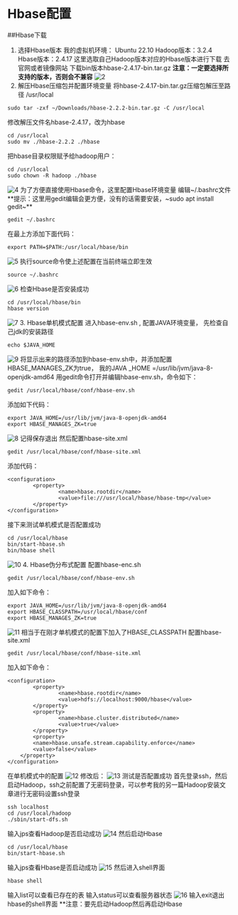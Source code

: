 # Hbase配置
##Hbase下载
1. 选择Hbase版本
我的虚拟机环境：
Ubuntu 22.10
Hadoop版本：3.2.4
Hbase版本：2.4.17
这里选取自己Hadoop版本对应的Hbase版本进行下载
去官网或者镜像网站
下载bin版本hbase-2.4.17-bin.tar.gz
**注意：一定要选择所支持的版本，否则会不兼容**
![2](https://raw.githubusercontent.com/NiCaprio/ProjectPicture/main/linuxnote/hbase%E9%85%8D%E7%BD%AE.md/84415620257028.png)
2. 解压Hbase压缩包并配置环境变量
将hbase-2.4.17-bin.tar.gz压缩包解压至路径 /usr/local
~~~
sudo tar -zxf ~/Downloads/hbase-2.2.2-bin.tar.gz -C /usr/local
~~~
修改解压文件名hbase-2.4.17，改为hbase
~~~
cd /usr/local
sudo mv ./hbase-2.2.2 ./hbase
~~~
把hbase目录权限赋予给hadoop用户：
~~~
cd /usr/local
sudo chown -R hadoop ./hbase
~~~
![4](https://raw.githubusercontent.com/NiCaprio/ProjectPicture/main/linuxnote/hbase%E9%85%8D%E7%BD%AE.md/380945620249697.png)
为了方便直接使用Hbase命令，这里配置Hbase环境变量
编辑~/.bashrc文件
**提示：这里用gedit编辑会更方便，没有的话需要安装，~sudo apt install gedit~**
~~~
gedit ~/.bashrc
~~~
在最上方添加下面代码：
~~~
export PATH=$PATH:/usr/local/hbase/bin
~~~
![5](https://raw.githubusercontent.com/NiCaprio/ProjectPicture/main/linuxnote/hbase%E9%85%8D%E7%BD%AE.md/69155720246252.png)
执行source命令使上述配置在当前终端立即生效
~~~
source ~/.bashrc
~~~
![6](https://raw.githubusercontent.com/NiCaprio/ProjectPicture/main/linuxnote/hbase%E9%85%8D%E7%BD%AE.md/259375720242006.png)
检查Hbase是否安装成功
~~~
cd /usr/local/hbase/bin
hbase version
~~~
![7](https://raw.githubusercontent.com/NiCaprio/ProjectPicture/main/linuxnote/hbase%E9%85%8D%E7%BD%AE.md/383645720259886.png)
3. Hbase单机模式配置
进入hbase-env.sh , 配置JAVA环境变量，
先检查自己jdk的安装路径
~~~
echo $JAVA_HOME
~~~
![9](https://raw.githubusercontent.com/NiCaprio/ProjectPicture/main/linuxnote/hbase%E9%85%8D%E7%BD%AE.md/526125720257490.png)
将显示出来的路径添加到hbase-env.sh中，并添加配置HBASE_MANAGES_ZK为true，
我的JAVA _HOME =/usr/lib/jvm/java-8-openjdk-amd64
用gedit命令打开并编辑hbase-env.sh，命令如下：
~~~
gedit /usr/local/hbase/conf/hbase-env.sh
~~~
添加如下代码：
~~~
export JAVA_HOME=/usr/lib/jvm/java-8-openjdk-amd64
export HBASE_MANAGES_ZK=true 
~~~
![8](https://raw.githubusercontent.com/NiCaprio/ProjectPicture/main/linuxnote/hbase%E9%85%8D%E7%BD%AE.md/70455820254992.png)
记得保存退出
然后配置hbase-site.xml
~~~
gedit /usr/local/hbase/conf/hbase-site.xml
~~~
添加代码：
~~~
<configuration>
        <property>
                <name>hbase.rootdir</name>
                <value>file:///usr/local/hbase/hbase-tmp</value>
        </property>
</configuration>
~~~
接下来测试单机模式是否配置成功
~~~
cd /usr/local/hbase
bin/start-hbase.sh
bin/hbase shell
~~~
![10](https://raw.githubusercontent.com/NiCaprio/ProjectPicture/main/linuxnote/hbase%E9%85%8D%E7%BD%AE.md/244225820236233.png)
4. Hbase伪分布式配置
配置hbase-enc.sh
~~~
gedit /usr/local/hbase/conf/hbase-env.sh
~~~
加入如下命令：
~~~
export JAVA_HOME=/usr/lib/jvm/java-8-openjdk-amd64
export HBASE_CLASSPATH=/usr/local/hbase/conf 
export HBASE_MANAGES_ZK=true
~~~
![11](https://raw.githubusercontent.com/NiCaprio/ProjectPicture/main/linuxnote/hbase%E9%85%8D%E7%BD%AE.md/360385820258673.png)
相当于在刚才单机模式的配置下加入了HBASE_CLASSPATH
配置hbase-site.xml
~~~
gedit /usr/local/hbase/conf/hbase-site.xml
~~~
加入如下命令：
~~~
<configuration>
        <property>
                <name>hbase.rootdir</name>
                <value>hdfs://localhost:9000/hbase</value>
        </property>
        <property>
                <name>hbase.cluster.distributed</name>
                <value>true</value>
        </property>
        <property>
        <name>hbase.unsafe.stream.capability.enforce</name>
        <value>false</value>
    </property>
</configuration>
~~~
在单机模式中的配置
![12](https://raw.githubusercontent.com/NiCaprio/ProjectPicture/main/linuxnote/hbase%E9%85%8D%E7%BD%AE.md/494685820253809.png)
修改后：
![13](https://raw.githubusercontent.com/NiCaprio/ProjectPicture/main/linuxnote/hbase%E9%85%8D%E7%BD%AE.md/589555820247355.png)
测试是否配置成功
首先登录ssh，然后启动Hadoop，ssh之前配置了无密码登录，可以参考我的另一篇Hadoop安装文章进行无密码设置ssh登录
~~~
ssh localhost
cd /usr/local/hadoop
./sbin/start-dfs.sh
~~~
输入jps查看Hadoop是否启动成功
![14](https://raw.githubusercontent.com/NiCaprio/ProjectPicture/main/linuxnote/hbase%E9%85%8D%E7%BD%AE.md/98765920240489.png)
然后启动Hbase
~~~
cd /usr/local/hbase
bin/start-hbase.sh
~~~
输入jps查看Hbase是否启动成功
![15](https://raw.githubusercontent.com/NiCaprio/ProjectPicture/main/linuxnote/hbase%E9%85%8D%E7%BD%AE.md/276975920231019.png)
然后进入shell界面
~~~
hbase shell
~~~
输入list可以查看已存在的表
输入status可以查看服务器状态
![16](https://raw.githubusercontent.com/NiCaprio/ProjectPicture/main/linuxnote/hbase%E9%85%8D%E7%BD%AE.md/367305920233523.png)
输入exit退出hbase的shell界面
**注意：要先启动Hadoop然后再启动Hbase

